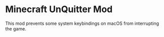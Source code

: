 # Minecraft UnQuitter Mod

This mod prevents some system keybindings on macOS from interrupting the game.
